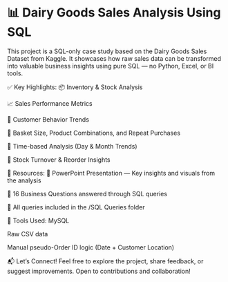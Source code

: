 # 📊 Dairy Goods Sales Analysis Using SQL
This project is a SQL-only case study based on the Dairy Goods Sales Dataset from Kaggle.
It showcases how raw sales data can be transformed into valuable business insights using pure SQL — no Python, Excel, or BI tools.

✅ Key Highlights:
📦 Inventory & Stock Analysis

📈 Sales Performance Metrics

👥 Customer Behavior Trends

🛒 Basket Size, Product Combinations, and Repeat Purchases

📅 Time-based Analysis (Day & Month Trends)

🔁 Stock Turnover & Reorder Insights

📑 Resources:
📄 PowerPoint Presentation — Key insights and visuals from the analysis

🧠 16 Business Questions answered through SQL queries

🧾 All queries included in the /SQL Queries folder

🔧 Tools Used:
MySQL

Raw CSV data

Manual pseudo-Order ID logic (Date + Customer Location)

📬 Let’s Connect!
Feel free to explore the project, share feedback, or suggest improvements.
Open to contributions and collaboration!
